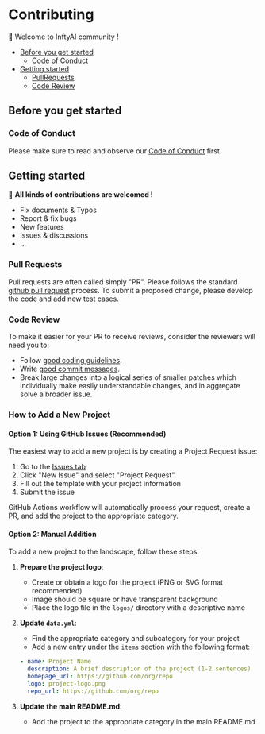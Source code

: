 # Contributing

👋 Welcome to InftyAI community !

- [Before you get started](#before-you-get-started)
  - [Code of Conduct](#code-of-conduct)
- [Getting started](#getting-started)
  - [PullRequests](#pull-requests)
  - [Code Review](#code-review)

## Before you get started

### Code of Conduct

Please make sure to read and observe our [Code of Conduct](/CODE_OF_CONDUCT.md) first.

## Getting started

🚀 **All kinds of contributions are welcomed !**

- Fix documents & Typos
- Report & fix bugs
- New features
- Issues & discussions
- ...

### Pull Requests

Pull requests are often called simply "PR".
Please follows the standard [github pull request](https://help.github.com/articles/about-pull-requests/) process.
To submit a proposed change, please develop the code and add new test cases.

### Code Review

To make it easier for your PR to receive reviews, consider the reviewers will need you to:

- Follow [good coding guidelines](https://github.com/golang/go/wiki/CodeReviewComments).
- Write [good commit messages](https://chris.beams.io/posts/git-commit/).
- Break large changes into a logical series of smaller patches which individually make easily understandable changes, and in aggregate solve a broader issue.

### How to Add a New Project

#### Option 1: Using GitHub Issues (Recommended)

The easiest way to add a new project is by creating a Project Request issue:

1. Go to the [Issues tab](https://github.com/InftyAI/Awesome-LLMOps/issues)
2. Click "New Issue" and select "Project Request"
3. Fill out the template with your project information
4. Submit the issue

GitHub Actions workflow will automatically process your request, create a PR, and add the project to the appropriate category.

#### Option 2: Manual Addition

To add a new project to the landscape, follow these steps:

1. **Prepare the project logo**:
   - Create or obtain a logo for the project (PNG or SVG format recommended)
   - Image should be square or have transparent background
   - Place the logo file in the `logos/` directory with a descriptive name

2. **Update `data.yml`**:
   - Find the appropriate category and subcategory for your project
   - Add a new entry under the `items` section with the following format:
   ```yaml
   - name: Project Name
     description: A brief description of the project (1-2 sentences)
     homepage_url: https://github.com/org/repo
     logo: project-logo.png
     repo_url: https://github.com/org/repo
   ```

3. **Update the main README.md**:
   - Add the project to the appropriate category in the main README.md
